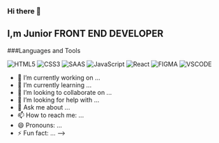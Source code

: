 ### Hi there 👋

## I,m Junior FRONT END DEVELOPER

###Languages and Tools

![HTML5](https://img.shields.io/badge/-HTML-ec3e0e?style=for-the-badge&logo=HTML5&logoColor=fff)
![CSS3](https://img.shields.io/badge/-CSS3-0f72b5?style=for-the-badge&logo=CSS3&logoColor=fff)
![SAAS](https://img.shields.io/badge/Sass-CC6699?style=for-the-badge&logo=Sass&logoColor=fff)
![JavaScript](https://img.shields.io/badge/-JavaScript-e4cf0e?style=for-the-badge&logo=JavaScript&logoColor=fff)
![React](https://img.shields.io/badge/-ReactJS-11c9ee?style=for-the-badge&logo=React&logoColor=fff)
![FIGMA](https://img.shields.io/badge/Figma-F24E1E?style=for-the-badge&logo=figma&logoColor=fff)
![VSCODE](https://img.shields.io/badge/VSCode-1f425f?style=for-the-badge&logo=visualstudiocode&logoColor=fff)

- 🔭 I’m currently working on ...
- 🌱 I’m currently learning ...
- 👯 I’m looking to collaborate on ...
- 🤔 I’m looking for help with ...
- 💬 Ask me about ...
- 📫 How to reach me: ...
- 😄 Pronouns: ...
- ⚡ Fun fact: ...
  -->
